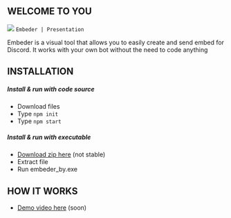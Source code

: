 ## WELCOME TO YOU

![](https://media.discordapp.net/attachments/651877464234131476/651877501961895956/icon.png?width=22&height=22) `Embeder | Presentation` 

Embeder is a visual tool that allows you to easily create and send embed for Discord.
It works with your own bot without the need to code anything

 ## INSTALLATION
 
##### Install & run with code source

- Download files
- Type `npm init`
- Type `npm start`

##### Install & run with executable

- [Download zip here](http://yomna.yn.fr/tool/embeder_by_beta1.zip) (not stable)
- Extract file
- Run embeder_by.exe

 ## HOW IT WORKS
 
 - [Demo video here](http://qwant.fr") (soon)
